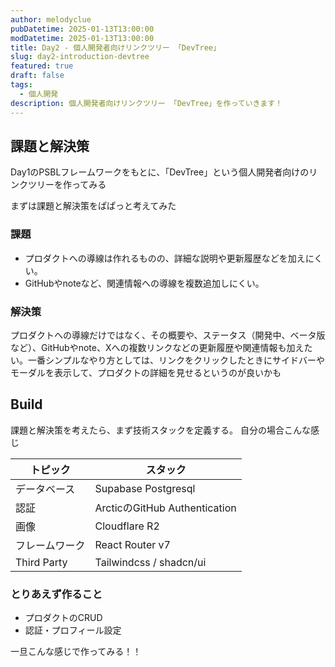 ```yaml
---
author: melodyclue
pubDatetime: 2025-01-13T13:00:00
modDatetime: 2025-01-13T13:00:00
title: Day2 - 個人開発者向けリンクツリー 「DevTree」
slug: day2-introduction-devtree
featured: true
draft: false
tags:
  - 個人開発
description: 個人開発者向けリンクツリー 「DevTree」を作っていきます！
---
```


## 課題と解決策

Day1のPSBLフレームワークをもとに、「DevTree」という個人開発者向けのリンクツリーを作ってみる

まずは課題と解決策をぱぱっと考えてみた

### 課題

- プロダクトへの導線は作れるものの、詳細な説明や更新履歴などを加えにくい。
- GitHubやnoteなど、関連情報への導線を複数追加しにくい。

### 解決策

プロダクトへの導線だけではなく、その概要や、ステータス（開発中、ベータ版など）、GitHubやnote、Xへの複数リンクなどの更新履歴や関連情報も加えたい。一番シンプルなやり方としては、リンクをクリックしたときにサイドバーやモーダルを表示して、プロダクトの詳細を見せるというのが良いかも

## Build

課題と解決策を考えたら、まず技術スタックを定義する。
自分の場合こんな感じ

| トピック       | スタック                      |
| -------------- | ----------------------------- |
| データベース   | Supabase Postgresql           |
| 認証           | ArcticのGitHub Authentication |
| 画像           | Cloudflare R2                 |
| フレームワーク | React Router v7               |
| Third Party    | Tailwindcss / shadcn/ui       |

### とりあえず作ること

- プロダクトのCRUD
- 認証・プロフィール設定

一旦こんな感じで作ってみる！！
